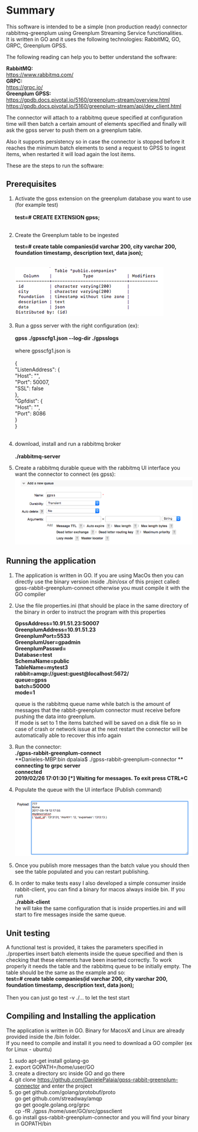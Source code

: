 # Summary
This software is intended to be a simple (non production ready) connector rabbitmq-greenplum using Greenplum Streaming Service functionalities. </br>
It is written in GO and it uses the following technologies: RabbitMQ, GO, GRPC, Greenplum GPSS. </br>

The following reading can help you to better understand the software:

**RabbitMQ:** </br>
https://www.rabbitmq.com/ </br>
**GRPC:**  </br>
https://grpc.io/ </br>
**Greenplum GPSS:**</br>
https://gpdb.docs.pivotal.io/5160/greenplum-stream/overview.html</br>
https://gpdb.docs.pivotal.io/5160/greenplum-stream/api/dev_client.html</br>

The connector will attach to a rabbitmq queue specified at configuration time will then batch a certain amount of elements specified and finally will ask the gpss server to push them on a greenplum table. </br>

Also it supports persistency so in case the connector is stopped before it reaches the minimum batch elements to send a request to GPSS to ingest items, when restarted it will load again the lost items. </br>

These are the steps to run the software:

## Prerequisites

1. Activate the gpss extension on the greenplum database you want to use (for example test)<br/><br/>
   **test=# CREATE EXTENSION gpss;**<br/><br/>
   
2. Create the Greenplum table to be ingested
   
   **test=# create table companies(id varchar 200, city varchar 200, foundation timestamp, description text, data json);<br/><br/>**
   
   ![Screenshot](./pics/definition.png)
   
3. Run a gpss server with the right configuration (ex):<br/><br/>
  **gpss ./gpsscfg1.json --log-dir ./gpsslogs** <br/><br/>
  where gpsscfg1.json is <br/><br/>
  {<br/>
    "ListenAddress": {<br/>
        "Host": "",<br/>
        "Port": 50007,<br/>
        "SSL": false<br/>
    },<br/>
    "Gpfdist": {<br/>
        "Host": "",<br/>
        "Port": 8086<br/>
    }<br/>
}<br/><br/>

4. download, install and run a rabbitmq broker<br/><br/>
 **./rabbitmq-server**

5. Create a rabbitmq durable queue with the rabbitmq UI interface you want the connector to connect (es gpss):<br/>
  ![Screenshot](./pics/queue.png)<br/>
  
## Running the application

1. The application is written in GO. If you are using MacOs then you can directly use the binary version inside ./bin/osx of this project called: gpss-rabbit-greenplum-connect otherwise you must compile it with the GO compiler<br/>

2. Use the file properties.ini (that should be place in the same directory of the binary in order to instruct the program with this properties<br/>

    **GpssAddress=10.91.51.23:50007**<br/>
    **GreenplumAddress=10.91.51.23**<br/>
    **GreenplumPort=5533**<br/>
    **GreenplumUser=gpadmin**<br/>
    **GreenplumPasswd=**<br/> 
    **Database=test**<br/>
    **SchemaName=public**<br/>
    **TableName=mytest3**<br/>
    **rabbit=amqp://guest:guest@localhost:5672/**<br/>
    **queue=gpss**<br/>
    **batch=50000** <br/>
    **mode=1** <br/>     
    
    queue is the rabbitmq queue name while batch is the amount of messages that the rabbit-greenplum connector must receive     before pushing the data into greenplum.<br/>
    If mode is set to 1 the items batched will be saved on a disk file so in case of crash or network issue at the next         restart the connector will be automatically able to recover this info again<br/>

3. Run the connector:<br/>
**./gpss-rabbit-greenplum-connect**<br/> 
**Danieles-MBP:bin dpalaia$ ./gpss-rabbit-greenplum-connector **<br/>
**connecting to grpc server**<br/>
**connected**<br/>
**2019/02/26 17:01:30  [*] Waiting for messages. To exit press CTRL+C**<br/>

4. Populate the queue with the UI interface (Publish command)<br/></br>
![Screenshot](./pics/queue3.png)

5. Once you publish more messages than the batch value you should then see the table populated and you can restart publishing.<br/>

6. In order to make tests easy I also developed a simple consumer inside rabbit-client, you can find a binary for macos always inside bin.
If you run<br/>
**./rabbit-client**<br/>
he will take the same configuration that is inside properties.ini and will start to fire messages inside the same queue.

## Unit testing
A functional test is provided, it takes the parameters specified in ./properties insert batch elements inside the queue specified and then is checking that these elements have been inserted correctly.
To work properly it needs the table and the rabbitmq queue to be initially empty.
The table should be the same as the example and so:
</br>
  **test=# create table companies(id varchar 200, city varchar 200, foundation timestamp, description text, data json);<br/><br/>**
  Then you can just go test -v ./... to let the test start
  
## Compiling and Installing the application </br> 

The application is written in GO. Binary for MacosX and Linux are already provided inside the /bin folder. <br/>
If you need to compile and install it you need to download a GO compiler (ex for Linux - ubuntu) </br>

1. sudo apt-get install golang-go <br>
2. export GOPATH=/home/user/GO <br>
3. create a directory src inside GO and go there </br>
4. git clone https://github.com/DanielePalaia/gpss-rabbit-greenplum-connector and enter the project</br>
5. go get github.com/golang/protobuf/proto </br>
   go get github.com/streadway/amqp </br>
   go get google.golang.org/grpc </br>
   cp -fR ./gpss /home/user/GO/src/gpssclient </br>
6. go install gss-rabbit-greenplum-connector and you will find your binary in GOPATH/bin </br> </br>
